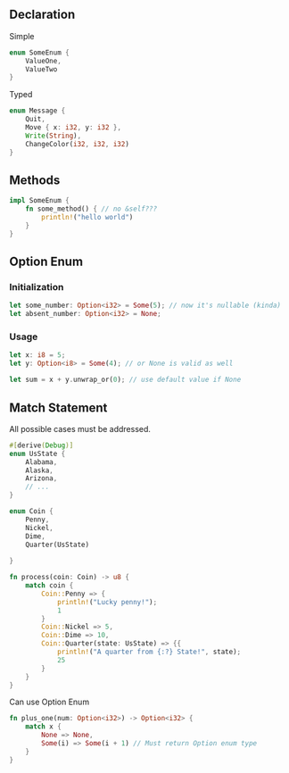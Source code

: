 ## Declaration
Simple
```rust
enum SomeEnum {
	ValueOne,
	ValueTwo
}
```

Typed
```rust
enum Message {
	Quit,
	Move { x: i32, y: i32 },
	Write(String),
	ChangeColor(i32, i32, i32)
}
```

## Methods
```rust
impl SomeEnum {
	fn some_method() { // no &self???
		println!("hello world")
	}
}
```

## Option Enum
### Initialization
```rust
let some_number: Option<i32> = Some(5); // now it's nullable (kinda)
let absent_number: Option<i32> = None;
```

### Usage
```rust
let x: i8 = 5;
let y: Option<i8> = Some(4); // or None is valid as well

let sum = x + y.unwrap_or(0); // use default value if None
```

## Match Statement
All possible cases must be addressed.

```rust
#[derive(Debug)]
enum UsState {
	Alabama,
	Alaska,
	Arizona,
	// ...
}

enum Coin {
	Penny,
	Nickel,
	Dime,
	Quarter(UsState)
	
}

fn process(coin: Coin) -> u8 {
	match coin {
		Coin::Penny => {
			println!("Lucky penny!");
			1
		}
		Coin::Nickel => 5,
		Coin::Dime => 10,
		Coin::Quarter(state: UsState) => {{
			println!("A quarter from {:?} State!", state);
			25
		}
	}
}
```

Can use Option Enum
```rust
fn plus_one(num: Option<i32>) -> Option<i32> {
	match x {
		None => None,
		Some(i) => Some(i + 1) // Must return Option enum type
	}
}
```